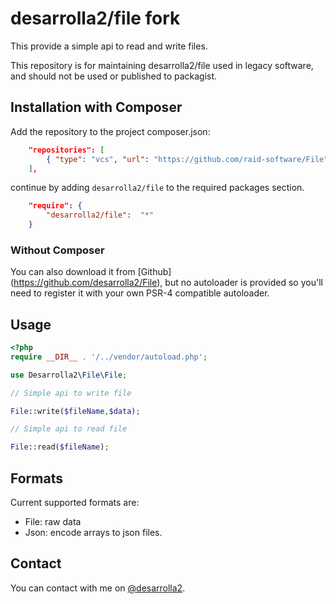 # desarrolla2/file fork

This provide a simple api to read and write files.

This repository is for maintaining desarrolla2/file used in legacy software, and should not be used or published to packagist.

## Installation with Composer
Add the repository to the project composer.json:

``` json
    "repositories": [
        { "type": "vcs", "url": "https://github.com/raid-software/File" },
    ],
```

continue by adding `desarrolla2/file` to the required packages section.

``` json
    "require": {
        "desarrolla2/file":  "*"
    }
```

### Without Composer

You can also download it from [Github] (https://github.com/desarrolla2/File),  but no autoloader is provided so 
you'll need to register it with your own PSR-4  compatible autoloader.

## Usage
   
``` php   
<?php
require __DIR__ . '/../vendor/autoload.php';

use Desarrolla2\File\File;

// Simple api to write file

File::write($fileName,$data);

// Simple api to read file

File::read($fileName);

```

## Formats

Current supported formats are:

- File: raw data
- Json: encode arrays to json files.

## Contact

You can contact with me on [@desarrolla2](https://twitter.com/desarrolla2).
